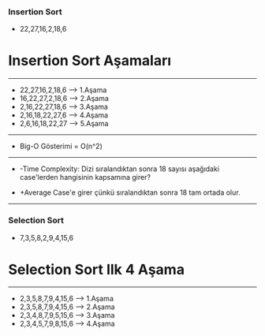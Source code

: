 ### Insertion Sort
- 22,27,16,2,18,6

# Insertion Sort Aşamaları
---
- 22,27,16,2,18,6  --> 1.Aşama
- 16,22,27,2,18,6  --> 2.Aşama
- 2,16,22,27,18,6  --> 3.Aşama
- 2,16,18,22,27,6  --> 4.Aşama
- 2,6,16,18,22,27  --> 5.Aşama

---
- Big-O Gösterimi = O(n^2) 

---
- -Time Complexity: Dizi sıralandıktan sonra 18 sayısı aşağıdaki case'lerden hangisinin kapsamına girer?

- +Average Case'e girer çünkü sıralandıktan sonra 18 tam ortada olur.

---
### Selection Sort 

- 7,3,5,8,2,9,4,15,6

# Selection Sort Ilk 4 Aşama
---

- 2,3,5,8,7,9,4,15,6 --> 1.Aşama
- 2,3,5,8,7,9,4,15,6 --> 2.Aşama
- 2,3,4,8,7,9,5,15,6 --> 3.Aşama
- 2,3,4,5,7,9,8,15,6 --> 4.Aşama
